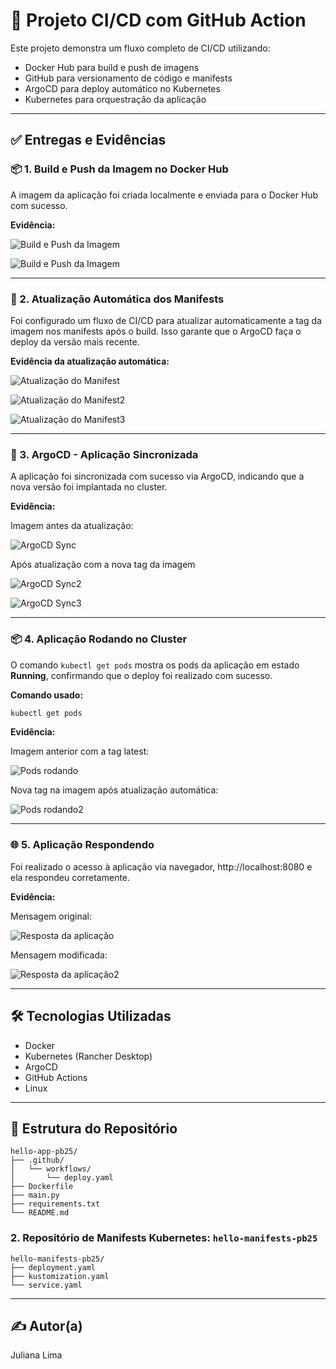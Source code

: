 # 🚀 Projeto CI/CD com GitHub Action

Este projeto demonstra um fluxo completo de CI/CD utilizando:

- Docker Hub para build e push de imagens
- GitHub para versionamento de código e manifests
- ArgoCD para deploy automático no Kubernetes
- Kubernetes para orquestração da aplicação

---

## ✅ Entregas e Evidências

### 📦 1. Build e Push da Imagem no Docker Hub

A imagem da aplicação foi criada localmente e enviada para o Docker Hub com sucesso.

**Evidência:**

![Build e Push da Imagem](images/build_push_ok.png)


![Build e Push da Imagem](images/docker_hub.png)

---

### 🔄 2. Atualização Automática dos Manifests

Foi configurado um fluxo de CI/CD para atualizar automaticamente a tag da imagem nos manifests após o build. Isso garante que o ArgoCD faça o deploy da versão mais recente.

**Evidência da atualização automática:**

![Atualização do Manifest](images/tag_modificada.png)


![Atualização do Manifest2](images/PR_feito.png)


![Atualização do Manifest3](images/merge_ok.png)

---

### 🚦 3. ArgoCD - Aplicação Sincronizada

A aplicação foi sincronizada com sucesso via ArgoCD, indicando que a nova versão foi implantada no cluster.

**Evidência:**

Imagem antes da atualização:

![ArgoCD Sync](images/tag1_synced.png)

Após atualização com a nova tag da imagem

![ArgoCD Sync2](images/tag2_synced.png)


![ArgoCD Sync3](images/healthy_argo.png)

---

### 📦 4. Aplicação Rodando no Cluster

O comando `kubectl get pods` mostra os pods da aplicação em estado **Running**, confirmando que o deploy foi realizado com sucesso.

**Comando usado:**

```bash
kubectl get pods
```

**Evidência:**

Imagem anterior com a tag latest:

![Pods rodando](images/tag_latest.png)

Nova tag na imagem após atualização automática:

![Pods rodando2](images/tag_alterada.png)

---

### 🌐 5. Aplicação Respondendo

Foi realizado o acesso à aplicação via navegador, http://localhost:8080 e ela respondeu corretamente.

**Evidência:**

Mensagem original:

![Resposta da aplicação](images/tag1_web.png)

Mensagem modificada:

![Resposta da aplicação2](images/tag2_web.png)

---

## 🛠️ Tecnologias Utilizadas

- Docker
- Kubernetes (Rancher Desktop)
- ArgoCD
- GitHub Actions
- Linux

---

## 📂 Estrutura do Repositório


```
hello-app-pb25/
├── .github/
│   └── workflows/
│       └── deploy.yaml
├── Dockerfile
├── main.py
├── requirements.txt
└── README.md
```

### 2. Repositório de Manifests Kubernetes: `hello-manifests-pb25`

```
hello-manifests-pb25/
├── deployment.yaml
├── kustomization.yaml
└── service.yaml
```
---

## ✍️ Autor(a)

Juliana Lima  
